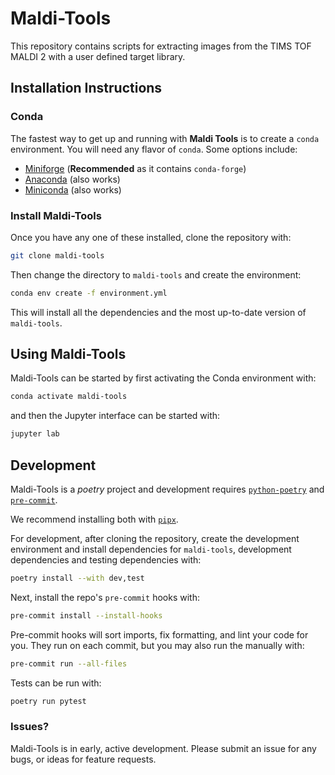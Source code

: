 # Maldi-Tools

This repository contains scripts for extracting images from the TIMS TOF MALDI 2 with a user defined target library.

## Installation Instructions


### Conda
The fastest way to get up and running with **Maldi Tools** is to create a `conda` environment. You will need any flavor of `conda`. Some options include:
- [Miniforge](https://github.com/conda-forge/miniforge) (**Recommended** as it contains `conda-forge`)
- [Anaconda](https://www.anaconda.com/products/distribution) (also works)
- [Miniconda](https://docs.conda.io/en/latest/miniconda.html) (also works)

### Install Maldi-Tools

Once you have any one of these installed, clone the repository with:

```sh
git clone maldi-tools
```

Then change the directory to `maldi-tools` and create the environment:

```sh
conda env create -f environment.yml
```

This will install all the dependencies and the most up-to-date version of `maldi-tools`.

## Using Maldi-Tools

Maldi-Tools can be started by first activating the Conda environment with:

```sh
conda activate maldi-tools
```

and then the Jupyter interface can be started with:

```sh
jupyter lab
```

## Development

Maldi-Tools is a *poetry* project and development requires [`python-poetry`](https://python-poetry.org) and [`pre-commit`](https://pre-commit.com).

We recommend installing both with [`pipx`](https://pypa.github.io/pipx/).

For development, after cloning the repository, create the development environment and install dependencies for `maldi-tools`, development dependencies and testing dependencies with:
```sh
poetry install --with dev,test
```

Next, install the repo's `pre-commit` hooks with:
```sh
pre-commit install --install-hooks
```
Pre-commit hooks will sort imports, fix formatting, and lint your code for you. They run on each commit, but you may also run the manually with:

```sh
pre-commit run --all-files
```

Tests can be run with:
```sh
poetry run pytest
```

### Issues?
Maldi-Tools is in early, active development. Please submit an issue for any bugs, or ideas for feature requests.

